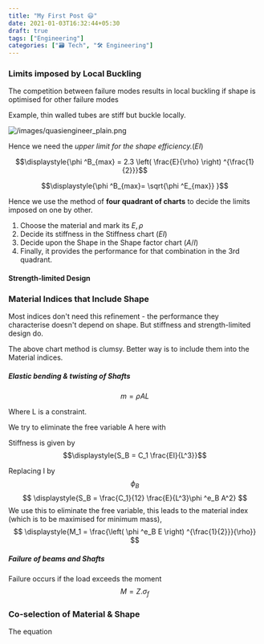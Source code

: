 ```yaml
---
title: "My First Post 😃"
date: 2021-01-03T16:32:44+05:30
draft: true
tags: ["Engineering"]
categories: ["🗃️ Tech", "🛠 Engineering"]
---
```


### Limits imposed by Local Buckling

The competition between failure modes results in local buckling if shape is optimised for other failure modes

Example, thin walled tubes are stiff but buckle locally.

![/images/quasiengineer_plain.png]("/images/quasiengineer_plain.png")


Hence we need the *upper limit for the shape efficiency.*($EI$)

$$\displaystyle{\phi ^B_{max} = 2.3 \left( \frac{E}{\rho} \right) ^{\frac{1}{2}}}$$

$$\displaystyle{\phi ^B_{max}= \sqrt{\phi ^E_{max}} }$$

Hence we use the method of **four quadrant of charts** to decide the limits imposed on one by other.


1. Choose the material and mark its $\displaystyle{E, \rho}$
2. Decide its stiffness in the Stiffness chart ($EI$)
3. Decide upon the Shape in the Shape factor chart ($A/I$)
4. Finally, it provides the performance for that combination in the 3rd quadrant.


#### Strength-limited Design


### Material Indices that Include Shape

Most indices don't need this refinement - the performance they characterise doesn't depend on shape. But stiffness and strength-limited design do.

The above chart method is clumsy. Better way is to include them into the Material indices.

##### Elastic bending & twisting of Shafts

$$\displaystyle{m = \rho A L}$$

Where L is a constraint.

We try to eliminate the free variable A here with

Stiffness is given by $$\displaystyle{S_B = C_1 \frac{EI}{L^3}}$$

Replacing I by $$\displaystyle{\phi _B}$$
$$
\displaystyle{S_B = \frac{C_1}{12} \frac{E}{L^3}\phi ^e_B A^2}
$$
We use this to eliminate the free variable, this leads to the material index (which is to be maximised for minimum mass),
$$
\displaystyle{M_1 = \frac{\left( \phi ^e_B E \right) ^{\frac{1}{2}}}{\rho}}
$$

##### Failure of beams and Shafts

Failure occurs if the load exceeds the moment 
$$
\displaystyle{M = Z. \sigma_f}
$$

### Co-selection of Material & Shape

The equation 

